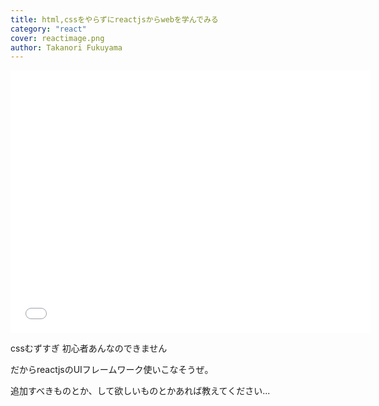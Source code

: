 ```yaml
---
title: html,cssをやらずにreactjsからwebを学んでみる
category: "react"
cover: reactimage.png
author: Takanori Fukuyama
---
```




<iframe src="//slides.com/takanorifukuyama/reactjs1/embed" width="576" height="420" scrolling="no" frameborder="0" webkitallowfullscreen mozallowfullscreen allowfullscreen></iframe>


cssむずすぎ
初心者あんなのできません

だからreactjsのUIフレームワーク使いこなそうぜ。

追加すべきものとか、して欲しいものとかあれば教えてください...
